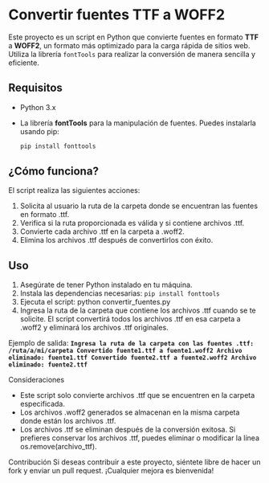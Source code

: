 # Convertir fuentes TTF a WOFF2

Este proyecto es un script en Python que convierte fuentes en formato **TTF** a **WOFF2**, un formato más optimizado para la carga rápida de sitios web. Utiliza la librería `fontTools` para realizar la conversión de manera sencilla y eficiente.

## Requisitos

- Python 3.x
- La librería **fontTools** para la manipulación de fuentes. Puedes instalarla usando pip:

  ```bash
  pip install fonttools


## ¿Cómo funciona?
El script realiza las siguientes acciones:

1. Solicita al usuario la ruta de la carpeta donde se encuentran las fuentes en formato .ttf.
2. Verifica si la ruta proporcionada es válida y si contiene archivos .ttf.
3. Convierte cada archivo .ttf en la carpeta a .woff2.
4. Elimina los archivos .ttf después de convertirlos con éxito.

## Uso
1. Asegúrate de tener Python instalado en tu máquina.
2. Instala las dependencias necesarias:
   `pip install fonttools`
4. Ejecuta el script:
  python convertir_fuentes.py
5. Ingresa la ruta de la carpeta que contiene los archivos .ttf cuando se te solicite. El script convertirá todos los archivos .ttf en esa carpeta a .woff2 y eliminará los archivos .ttf originales.

Ejemplo de salida:
 **`
  Ingresa la ruta de la carpeta con las fuentes .ttf: /ruta/a/mi/carpeta
  Convertido fuente1.ttf a fuente1.woff2
  Archivo eliminado: fuente1.ttf
  Convertido fuente2.ttf a fuente2.woff2
  Archivo eliminado: fuente2.ttf
  `**


Consideraciones
- Este script solo convierte archivos .ttf que se encuentren en la carpeta especificada.
- Los archivos .woff2 generados se almacenan en la misma carpeta donde están los archivos .ttf.
- Los archivos .ttf se eliminan después de la conversión exitosa. Si prefieres conservar los archivos .ttf, puedes eliminar o modificar la línea os.remove(archivo_ttf).

Contribución
Si deseas contribuir a este proyecto, siéntete libre de hacer un fork y enviar un pull request. ¡Cualquier mejora es bienvenida!
